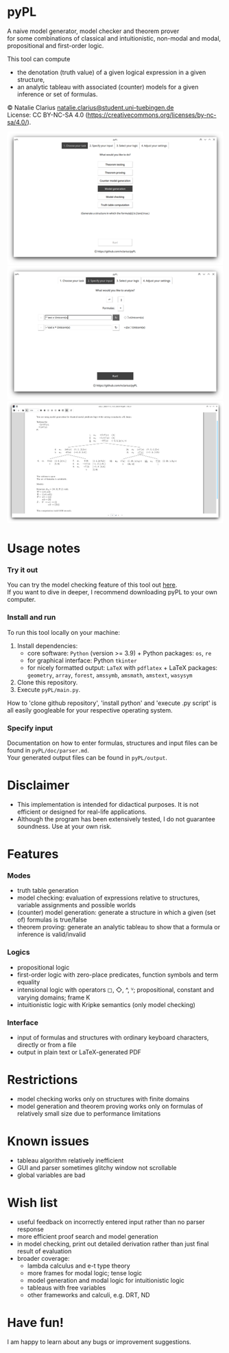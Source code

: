 # pyPL

A naive model generator, model checker and theorem prover   
for some combinations of classical and intuitionistic, non-modal and modal, propositional and first-order logic.  

This tool can compute  
- the denotation (truth value) of a given logical expression in a given structure,  
- an analytic tableau with associated (counter) models for a given inference or set of formulas.

© Natalie Clarius <natalie.clarius@student.uni-tuebingen.de>  
License: CC BY-NC-SA 4.0 (https://creativecommons.org/licenses/by-nc-sa/4.0/).   

![pyPL GUI -- start](doc/img/pyPL_1_MG.png)
![pyPL GUI -- input](doc/img/pyPL_2_MG.png)
![pyPL GUI -- output](doc/img/pyPL_5_MG.png)

# Usage notes

### Try it out
You can try the model checking feature of this tool out [here](https://trinket.io/python3/757871dd18).  
If you want to dive in deeper, I recommend downloading pyPL to your own computer.

### Install and run
To run this tool locally on your machine:
1. Install dependencies:
   - core software: `Python` (version >= 3.9) + Python packages: `os`, `re`
   - for graphical interface: Python `tkinter`
   - for nicely formatted output: `LaTeX` with `pdflatex` + LaTeX packages: `geometry`, `array`, `forest`, `amssymb`, `amsmath`, `amstext`, `wasysym`
2. Clone this repository.
3. Execute `pyPL/main.py`.

How to 'clone github repository', 'install python' and 'execute .py script' is all easily googleable for your respective operating system.

### Specify input
Documentation on how to enter formulas, structures and input files can be found in `pyPL/doc/parser.md`.  
Your generated output files can be found in `pyPL/output`.

# Disclaimer
- This implementation is intended for didactical purposes. It is not efficient or designed for real-life applications.  
- Although the program has been extensively tested, I do not guarantee soundness. Use at your own risk.

# Features

### Modes
- truth table generation
- model checking: evaluation of expressions relative to structures, variable assignments and possible worlds
- (counter) model generation: generate a structure in which a given (set of) formulas is true/false
- theorem proving: generate an analytic tableau to show that a formula or inference is valid/invalid

### Logics
- propositional logic
- first-order logic with zero-place predicates, function symbols and term equality
- intensional logic with operators ◻, ◇, ^, ⱽ; propositional, constant and varying domains; frame K
- intuitionistic logic with Kripke semantics (only model checking)

### Interface
- input of formulas and structures with ordinary keyboard characters, directly or from a file
- output in plain text or LaTeX-generated PDF


# Restrictions
 - model checking works only on structures with finite domains
 - model generation and theorem proving works only on formulas of relatively small size due to performance limitations

# Known issues
 - tableau algorithm relatively inefficient
 - GUI and parser sometimes glitchy window not scrollable
 - global variables are bad

# Wish list
- useful feedback on incorrectly entered input rather than no parser response
- more efficient proof search and model generation
- in model checking, print out detailed derivation rather than just final result of evaluation
- broader coverage:
  - lambda calculus and e-t type theory
  - more frames for modal logic; tense logic
  - model generation and modal logic for intuitionistic logic
  - tableaus with free variables
  - other frameworks and calculi, e.g. DRT, ND


# Have fun!

I am happy to learn about any bugs or improvement suggestions.
